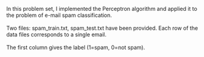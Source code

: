 In this problem set, I implemented the Perceptron algorithm and applied it to the problem of e-mail spam classification.<br /><br />
Two files: spam_train.txt, spam_test.txt have been provided. Each row of the data files corresponds to a single email. <br /><br />
The first column gives the label (1=spam, 0=not spam).

